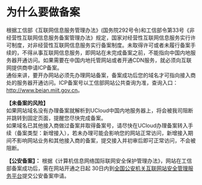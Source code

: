 

# 为什么要做备案

根据工信部《互联网信息服务管理办法》(国务院292号令)和工信部令第33号《非经营性互联网信息服务备案管理办法》规定，国家对经营性互联网信息服务实行许可制度，对非经营性互联网信息服务实行备案制度。未取得许可或者未履行备案手续的，不得从事互联网信息服务，即网站在未完成备案之前，不能指向中国内地服务器开通访问。如果需要在中国内地托管网站或者开通CDN服务，就必须向互联网提供商申请ICP备案。  
通俗来讲，要开办网站必须先办理网站备案，备案成功后您的域名才可指向接入商处的服务器开通访问。ICP备案号以工信部网站公共查询为准，查询入口：<http://www.beian.miit.gov.cn>。

**【未备案的风险】**  
如果网站域名没有办理备案就解析到UCloud中国内地服务器上，将会被我司阻断并跳转到固定页面，提醒您尽快完成备案。  
如果域名已其他接入商做过备案并取得备案号，请尽快在UCloud办理备案转入手续（备案类型：新增接入），若未办理可能会影响您的网站正常访问，新增接入期间不影响网站业务和其他接入商的备案，提交接入并初审后即可正常访问，不会被阻断。  

**【公安备案】：** 根据《计算机信息网络国际联网安全保护管理办法》，网站在工信部备案成功后，需在网站开通之日起 30日内到[全国公安机关互联网站安全管理服务平台](http://www.beian.gov.cn)提交公安备案申请。

